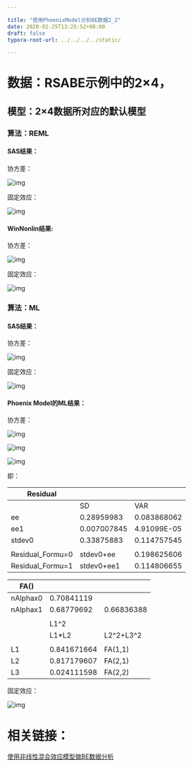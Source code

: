 ```yaml
---

title: "使用PhoenixModel分析BE数据2_2"
date: 2020-02-25T13:25:52+08:00
draft: false
typora-root-url: ../../../../static/

---
```


<!--toc-->

# 数据：RSABE示例中的2×4，

## 模型：2×4数据所对应的默认模型

### 算法：REML

#### SAS结果： 

协方差：

![img](/images/使用PhoenixModel分析BE数据2_2/clip_image001.png)

固定效应：

![img](/images/使用PhoenixModel分析BE数据2_2/clip_image003.jpg)

#### WinNonlin结果:

协方差：

![img](/images/使用PhoenixModel分析BE数据2_2/clip_image004.png)

固定效应：

![img](/images/使用PhoenixModel分析BE数据2_2/clip_image005.png)

### 算法：ML

#### SAS结果：

协方差：

![img](/images/使用PhoenixModel分析BE数据2_2/clip_image006.png)

固定效应：

![img](/images/使用PhoenixModel分析BE数据2_2/clip_image008.jpg)

#### Phoenix Model的ML结果：

协方差：

![img](/images/使用PhoenixModel分析BE数据2_2/clip_image009.png)

![img](/images/使用PhoenixModel分析BE数据2_2/clip_image011.jpg)

![img](/images/使用PhoenixModel分析BE数据2_2/clip_image012.jpg)

即：

| Residual         |             |             |
| ---------------- | ----------- | ----------- |
|                  | SD          | VAR         |
| ee               | 0.28959983  | 0.083868062 |
| ee1              | 0.007007845 | 4.91099E-05 |
| stdev0           | 0.33875883  | 0.114757545 |
|                  |             |             |
| Residual_Formu=0 | stdev0+ee   | 0.198625606 |
| Residual_Formu=1 | stdev0+ee1  | 0.114806655 |

 



| FA()     |             |            |
| -------- | ----------- | ---------- |
| nAlphax0 | 0.70841119  |            |
| nAlphax1 | 0.68779692  | 0.66836388 |
|          |             |            |
|          | L1^2        |            |
|          | L1*L2       | L2^2+L3^2  |
|          |             |            |
| L1       | 0.841671664 | FA(1,1)    |
| L2       | 0.817179607 | FA(2,1)    |
| L3       | 0.024111598 | FA(2,2)    |

固定效应：

![img](/images/使用PhoenixModel分析BE数据2_2/clip_image010.png)

#  相关链接：

[使用非线性混合效应模型做BE数据分析](/cn/2020/02/使用非线性混合效应模型做be数据分析/)